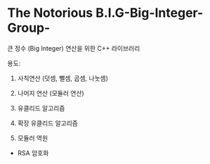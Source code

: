 # The Notorious B.I.G-Big-Integer-Group-

큰 정수 (Big Integer) 연산을 위한 C++ 라이브러리

용도:

1. 사칙연산 (덧셈, 뺄셈, 곱셈, 나눗셈) 

2. 나머지 연산 (모듈러 연산)

3. 유클리드 알고리즘

4. 확장 유클리드 알고리즘

5. 모듈러 역원

+ RSA 암호화
